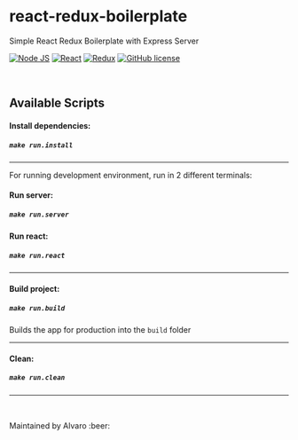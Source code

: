 # react-redux-boilerplate
Simple React Redux Boilerplate with Express Server

[![Node JS](https://aleen42.github.io/badges/src/node.svg)](https://nodejs.org/) [![React](https://aleen42.github.io/badges/src/react.svg)](https://reactjs.org/) [![Redux](https://aleen42.github.io/badges/src/redux.svg)](https://redux.js.org/) [![GitHub license](https://img.shields.io/github/license/Naereen/StrapDown.js.svg)](https://github.com/Naereen/StrapDown.js/blob/master/LICENSE)

<br>

## Available Scripts

#### Install dependencies:
##### `make run.install`

----
For running development environment, run in 2 different terminals:

#### Run server:
##### `make run.server`
#### Run react:
##### `make run.react`
----
#### Build project:
##### `make run.build`

Builds the app for production into the `build` folder

----

#### Clean:
##### `make run.clean`
----

## 
</br>
Maintained by Alvaro :beer:
